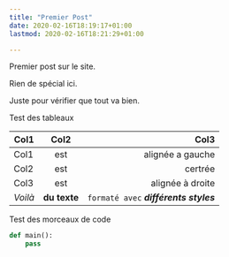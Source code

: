 ```yaml
---
title: "Premier Post"
date: 2020-02-16T18:19:17+01:00
lastmod: 2020-02-16T18:21:29+01:00

---
```


Premier post sur le site.

Rien de spécial ici.

Juste pour vérifier que tout va bien.

Test des tableaux

| Col1    | Col2         | Col3                                   |
| ------- |:------------:| --------------------------------------:|
| Col1    | est          | alignée a gauche                       |
| Col2    | est          | certrée                                |
| Col3    | est          | alignée à droite                       |
| *Voilà* | **du texte** | `formaté avec` ***différents styles*** |

Test des morceaux de code

```python
def main():
    pass
```
